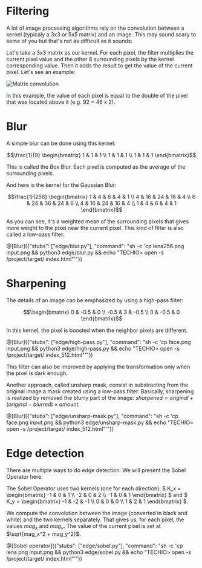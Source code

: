 # Filtering

A lot of image processing algorithms rely on the convolution between a kernel (typicaly a 3x3 or 5x5 matrix) and an image. This may sound scary to some of you but that's not as difficult as it sounds:

Let's take a 3x3 matrix as our kernel. For each pixel, the filter multiplies the current pixel value and the other 8 surrounding pixels by the kernel corresponding value. Then it adds the result to get the value of the current pixel. Let's see an example:

![Matrix convolution](convolution.png)

In this example, the value of each pixel is equal to the double of the pixel that was located above it (e.g. 92 = 46 x 2).

# Blur

A simple blur can be done using this kernel: 

```math
\frac{1}{9}
\begin{bmatrix}
1 & 1 & 1 \\
1 & 1 & 1 \\
1 & 1 & 1
\end{bmatrix}
```

This is called the Box Blur. Each pixel is computed as the average of the surrounding pixels.

And here is the kernel for the Gaussian Blur:

```math
\frac{1}{256}
\begin{bmatrix}
1 &  4 &  6 &  4 & 1 \\
4 & 16 & 24 & 16 & 4 \\
6 & 24 & 36 & 24 & 6 \\
4 & 16 & 24 & 16 & 4 \\
1 &  4 &  6 &  4 & 1 
\end{bmatrix}
```
As you can see, it's a weighted mean of the surrounding pixels that gives more weight to the pixel near the current pixel. This kind of filter is also called a low-pass filter.

@[Blur]({"stubs": ["edge/blur.py"], "command": "sh -c 'cp lena256.png input.png && python3 edge/blur.py && echo \"TECHIO> open -s /project/target/ index.html\"'"})

# Sharpening

The details of an image can be emphasized by using a high-pass filter:

```math
\begin{bmatrix}
0 & -0.5 & 0 \\
-0.5 & 3 & -0.5 \\
0 & -0.5 & 0
\end{bmatrix}
```

In this kernel, the pixel is boosted when the neighbor pixels are different.

@[Blur]({"stubs": ["edge/high-pass.py"], "command": "sh -c 'cp face.png input.png && python3 edge/high-pass.py && echo \"TECHIO> open -s /project/target/ index_512.html\"'"})

This filter can also be improved by applying the transformation only when the pixel is dark enough.

Another approach, called unsharp mask, consist in substracting from the original image a mask created using a low-pass filter. Basically, sharpening is realized by removed the blurry part of the image: $`sharpened = original + (original − blurred) × amount.`$

@[Blur]({"stubs": ["edge/unsharp-mask.py"], "command": "sh -c 'cp face.png input.png && python3 edge/unsharp-mask.py && echo \"TECHIO> open -s /project/target/ index_512.html\"'"})

# Edge detection

There are multiple ways to do edge detection. We will present the Sobel Operator here.

The Sobel Operator uses two kernels (one for each direction): $`
K_x =
\begin{bmatrix}
-1 & 0 & 1 \\
-2 & 0 & 2 \\
-1 & 0 & 1
\end{bmatrix}
`$ and $`
K_y =
\begin{bmatrix}
-1 & -2 & -1 \\
 0 &  0 &  0 \\
 1 &  2 &  1
\end{bmatrix}
`$.

We compute the convolution between the image (converted in black and white) and the two kernels separately. That gives us, for each pixel, the values $`mag_x`$ and $`mag_y`$. The value of the current pixel is set at $`\sqrt{mag_x^2 + mag_y^2}`$.

@[Sobel operator]({"stubs": ["edge/sobel.py"], "command": "sh -c 'cp lena.png input.png && python3 edge/sobel.py && echo \"TECHIO> open -s /project/target/ index.html\"'"})
